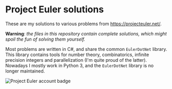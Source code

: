 Project Euler solutions
===
These are my solutions to various problems from https://projecteuler.net/.

**Warning**: _the files in this repository contain complete solutions, which might spoil the fun of solving them yourself._

Most problems are written in C#, and share the common `EulerDotNet` library. This library contains tools for number theory, combinatorics, infinite precision integers and parallelization (I'm quite proud of the latter). 
Nowadays I mostly work in Python 3, and the `EulerDotNet` library is no longer maintained.

![Project Euler account badge](https://projecteuler.net/profile/fons-.png "Account badge")
